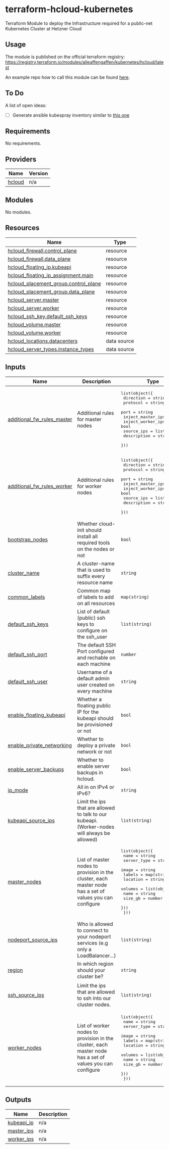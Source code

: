 # terraform-hcloud-kubernetes

Terraform Module to deploy the Infrastructure required for a public-net Kubernetes Cluster at Hetzner Cloud

## Usage

The module is published on the official terraform registry: <https://registry.terraform.io/modules/alleaffengaffen/kubernetes/hcloud/latest>

An example repo how to call this module can be found [here](https://github.com/alleaffengaffen/cks_training/blob/main/kubernetes.tf).

## To Do

A list of open ideas:

- [ ] Generate ansible kubespray inventory similar to [this one](https://github.com/kubernetes-sigs/kubespray/blob/master/contrib/terraform/hetzner/modules/kubernetes-cluster/templates/cloud-init.tmpl)

<!-- BEGIN_TF_DOCS -->
## Requirements

No requirements.

## Providers

| Name | Version |
|------|---------|
| <a name="provider_hcloud"></a> [hcloud](#provider\_hcloud) | n/a |

## Modules

No modules.

## Resources

| Name | Type |
|------|------|
| [hcloud_firewall.control_plane](https://registry.terraform.io/providers/hetznercloud/hcloud/latest/docs/resources/firewall) | resource |
| [hcloud_firewall.data_plane](https://registry.terraform.io/providers/hetznercloud/hcloud/latest/docs/resources/firewall) | resource |
| [hcloud_floating_ip.kubeapi](https://registry.terraform.io/providers/hetznercloud/hcloud/latest/docs/resources/floating_ip) | resource |
| [hcloud_floating_ip_assignment.main](https://registry.terraform.io/providers/hetznercloud/hcloud/latest/docs/resources/floating_ip_assignment) | resource |
| [hcloud_placement_group.control_plane](https://registry.terraform.io/providers/hetznercloud/hcloud/latest/docs/resources/placement_group) | resource |
| [hcloud_placement_group.data_plane](https://registry.terraform.io/providers/hetznercloud/hcloud/latest/docs/resources/placement_group) | resource |
| [hcloud_server.master](https://registry.terraform.io/providers/hetznercloud/hcloud/latest/docs/resources/server) | resource |
| [hcloud_server.worker](https://registry.terraform.io/providers/hetznercloud/hcloud/latest/docs/resources/server) | resource |
| [hcloud_ssh_key.default_ssh_keys](https://registry.terraform.io/providers/hetznercloud/hcloud/latest/docs/resources/ssh_key) | resource |
| [hcloud_volume.master](https://registry.terraform.io/providers/hetznercloud/hcloud/latest/docs/resources/volume) | resource |
| [hcloud_volume.worker](https://registry.terraform.io/providers/hetznercloud/hcloud/latest/docs/resources/volume) | resource |
| [hcloud_locations.datacenters](https://registry.terraform.io/providers/hetznercloud/hcloud/latest/docs/data-sources/locations) | data source |
| [hcloud_server_types.instance_types](https://registry.terraform.io/providers/hetznercloud/hcloud/latest/docs/data-sources/server_types) | data source |

## Inputs

| Name | Description | Type | Default | Required |
|------|-------------|------|---------|:--------:|
| <a name="input_additional_fw_rules_master"></a> [additional\_fw\_rules\_master](#input\_additional\_fw\_rules\_master) | Additional rules for master nodes | <pre>list(object({<br>    direction         = string<br>    protocol          = string<br>    port              = string<br>    inject_master_ips = bool<br>    inject_worker_ips = bool<br>    source_ips        = list(string)<br>    description       = string<br>  }))</pre> | `[]` | no |
| <a name="input_additional_fw_rules_worker"></a> [additional\_fw\_rules\_worker](#input\_additional\_fw\_rules\_worker) | Additional rules for worker nodes | <pre>list(object({<br>    direction         = string<br>    protocol          = string<br>    port              = string<br>    inject_master_ips = bool<br>    inject_worker_ips = bool<br>    source_ips        = list(string)<br>    description       = string<br>  }))</pre> | `[]` | no |
| <a name="input_bootstrap_nodes"></a> [bootstrap\_nodes](#input\_bootstrap\_nodes) | Whether cloud-init should install all required tools on the nodes or not | `bool` | `false` | no |
| <a name="input_cluster_name"></a> [cluster\_name](#input\_cluster\_name) | A cluster-name that is used to suffix every resource name | `string` | n/a | yes |
| <a name="input_common_labels"></a> [common\_labels](#input\_common\_labels) | Common map of labels to add on all resources | `map(string)` | `{}` | no |
| <a name="input_default_ssh_keys"></a> [default\_ssh\_keys](#input\_default\_ssh\_keys) | List of default (public) ssh keys to configure on the ssh\_user | `list(string)` | n/a | yes |
| <a name="input_default_ssh_port"></a> [default\_ssh\_port](#input\_default\_ssh\_port) | The default SSH Port configured and rechable on each machine | `number` | `22` | no |
| <a name="input_default_ssh_user"></a> [default\_ssh\_user](#input\_default\_ssh\_user) | Username of a default admin user created on every machine | `string` | `"ansible"` | no |
| <a name="input_enable_floating_kubeapi"></a> [enable\_floating\_kubeapi](#input\_enable\_floating\_kubeapi) | Whether a floating public IP for the kubeapi should be provisioned or not | `bool` | `false` | no |
| <a name="input_enable_private_networking"></a> [enable\_private\_networking](#input\_enable\_private\_networking) | Whether to deploy a private network or not | `bool` | `false` | no |
| <a name="input_enable_server_backups"></a> [enable\_server\_backups](#input\_enable\_server\_backups) | Whether to enable server backups in hcloud. | `bool` | `false` | no |
| <a name="input_ip_mode"></a> [ip\_mode](#input\_ip\_mode) | All in on IPv4 or IPv6? | `string` | `"ipv6"` | no |
| <a name="input_kubeapi_source_ips"></a> [kubeapi\_source\_ips](#input\_kubeapi\_source\_ips) | Limit the ips that are allowed to talk to our kubeapi. (Worker-nodes will always be allowed) | `list(string)` | <pre>[<br>  "0.0.0.0/0",<br>  "::/0"<br>]</pre> | no |
| <a name="input_master_nodes"></a> [master\_nodes](#input\_master\_nodes) | List of master nodes to provision in the cluster, each master node has a set of values you can configure | <pre>list(object({<br>    name        = string<br>    server_type = string<br>    image       = string<br>    labels      = map(string)<br>    location    = string<br>    volumes = list(object({<br>      name    = string<br>      size_gb = number<br>    }))<br>  }))</pre> | <pre>[<br>  {<br>    "image": "ubuntu-22.04",<br>    "labels": {},<br>    "location": "hel1",<br>    "name": "master-0",<br>    "server_type": "cpx11",<br>    "volumes": []<br>  }<br>]</pre> | no |
| <a name="input_nodeport_source_ips"></a> [nodeport\_source\_ips](#input\_nodeport\_source\_ips) | Who is allowed to connect to your nodeport services (e.g only a LoadBalancer...) | `list(string)` | <pre>[<br>  "0.0.0.0/0",<br>  "::/0"<br>]</pre> | no |
| <a name="input_region"></a> [region](#input\_region) | In which region should your cluster be? | `string` | n/a | yes |
| <a name="input_ssh_source_ips"></a> [ssh\_source\_ips](#input\_ssh\_source\_ips) | Limit the ips that are allowed to ssh into our cluster nodes. | `list(string)` | <pre>[<br>  "0.0.0.0/0",<br>  "::/0"<br>]</pre> | no |
| <a name="input_worker_nodes"></a> [worker\_nodes](#input\_worker\_nodes) | List of worker nodes to provision in the cluster, each master node has a set of values you can configure | <pre>list(object({<br>    name        = string<br>    server_type = string<br>    image       = string<br>    labels      = map(string)<br>    location    = string<br>    volumes = list(object({<br>      name    = string<br>      size_gb = number<br>    }))<br>  }))</pre> | <pre>[<br>  {<br>    "image": "ubuntu-22.04",<br>    "labels": {},<br>    "location": "nbg1",<br>    "name": "worker-0",<br>    "server_type": "cpx31",<br>    "volumes": []<br>  }<br>]</pre> | no |

## Outputs

| Name | Description |
|------|-------------|
| <a name="output_kubeapi_ip"></a> [kubeapi\_ip](#output\_kubeapi\_ip) | n/a |
| <a name="output_master_ips"></a> [master\_ips](#output\_master\_ips) | n/a |
| <a name="output_worker_ips"></a> [worker\_ips](#output\_worker\_ips) | n/a |
<!-- END_TF_DOCS -->